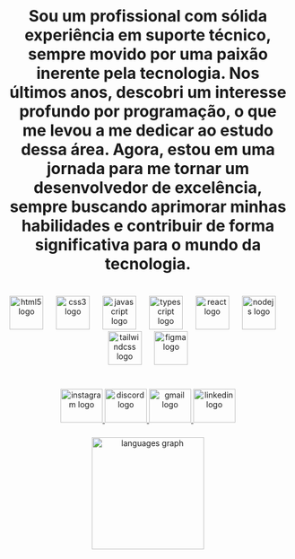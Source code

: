 <br clear="both">

<h1 align="center">Sou um profissional com sólida experiência em suporte técnico, sempre movido por uma paixão inerente pela tecnologia. Nos últimos anos, descobri um interesse profundo por programação, o que me levou a me dedicar ao estudo dessa área. Agora, estou em uma jornada para me tornar um desenvolvedor de excelência, sempre buscando aprimorar minhas habilidades e contribuir de forma significativa para o mundo da tecnologia.</h1>

###

<br clear="both">

<div align="center">
  <img src="https://cdn.jsdelivr.net/gh/devicons/devicon/icons/html5/html5-original.svg" height="60" alt="html5 logo"  />
  <img width="15" />
  <img src="https://cdn.jsdelivr.net/gh/devicons/devicon/icons/css3/css3-original.svg" height="60" alt="css3 logo"  />
  <img width="15" />
  <img src="https://cdn.jsdelivr.net/gh/devicons/devicon/icons/javascript/javascript-original.svg" height="60" alt="javascript logo"  />
  <img width="15" />
  <img src="https://cdn.jsdelivr.net/gh/devicons/devicon/icons/typescript/typescript-original.svg" height="60" alt="typescript logo"  />
  <img width="15" />
  <img src="https://cdn.jsdelivr.net/gh/devicons/devicon/icons/react/react-original.svg" height="60" alt="react logo"  />
  <img width="15" />
  <img src="https://cdn.jsdelivr.net/gh/devicons/devicon/icons/nodejs/nodejs-original.svg" height="60" alt="nodejs logo"  />
  <img width="15" />
  <img src="https://cdn.jsdelivr.net/gh/devicons/devicon/icons/tailwindcss/tailwindcss-original-wordmark.svg" height="60" alt="tailwindcss logo"  />
  <img width="15" />
  <img src="https://cdn.jsdelivr.net/gh/devicons/devicon/icons/figma/figma-original.svg" height="60" alt="figma logo"  />
</div>

###

<br clear="both">

<div align="center">
  <a href="https://www.instagram.com/lhurmann" target="_blank">
    <img src="https://raw.githubusercontent.com/maurodesouza/profile-readme-generator/master/src/assets/icons/social/instagram/default.svg" width="75" height="60" alt="instagram logo"  />
  </a>
  <a href="lhurmann" target="_blank">
    <img src="https://raw.githubusercontent.com/maurodesouza/profile-readme-generator/master/src/assets/icons/social/discord/default.svg" width="75" height="60" alt="discord logo"  />
  </a>
  <a href="lshurmann@gmail.com" target="_blank">
    <img src="https://raw.githubusercontent.com/maurodesouza/profile-readme-generator/master/src/assets/icons/social/gmail/default.svg" width="75" height="60" alt="gmail logo"  />
  </a>
  <a href="https://www.linkedin.com/in/lucas-s-hurmann-6a787b207/" target="_blank">
    <img src="https://raw.githubusercontent.com/maurodesouza/profile-readme-generator/master/src/assets/icons/social/linkedin/default.svg" width="75" height="60" alt="linkedin logo"  />
  </a>
</div>

###

<div align="center">
  <img src="https://github-readme-stats.vercel.app/api/top-langs?username=lhurmann&locale=pt-br&hide_title=false&layout=compact&card_width=320&langs_count=5&theme=omni&hide_border=true&order=2" height="200" alt="languages graph"  />
</div>

###
